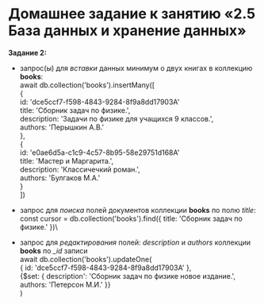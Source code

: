 # Домашнее задание к занятию «2.5 База данных и хранение данных»

**Задание 2:** 
* запрос(ы) для *вставки* данных минимум о двух книгах в коллекцию **books**:\
await db.collection('books').insertMany([\
  {\
    id: 'dce5ccf7-f598-4843-9284-8f9a8dd17903А'\
    title: 'Сборник задач по физике.',\
    description: 'Задачи по физике для учащихся 9 классов.',\
    authors: 'Перышкин А.В.'\
  },\
  {\
    id: 'e0ae6d5a-c1c9-4c57-8b95-58e29751d168А'\
    title: 'Мастер и Маргарита.',\
    description: 'Классичечкий роман.',\
    authors: 'Булгаков М.А.'\
  }\
])

* запрос для *поиска* полей документов коллекции **books** по полю *title*:\
const cursor = db.collection('books').find({ title: 'Сборник задач по физике.' })\

* запрос для *редактирования* полей: *description* и *authors* коллекции **books** по *_id* записи\
 await db.collection('books').updateOne(\
  { id: 'dce5ccf7-f598-4843-9284-8f9a8dd17903А' },\
  {$set: { description': 'Сборник задач по физике новое издание.', authors: 'Петерсон М.И.' }}\
)
